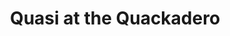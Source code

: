 ---
title: "Quasi at the Quackadero"
year: 1976
rating: 0
stars: ""
rewatched: false
permalink: "quasi-at-the-quackadero"
watched_on: 2024-05-16
---